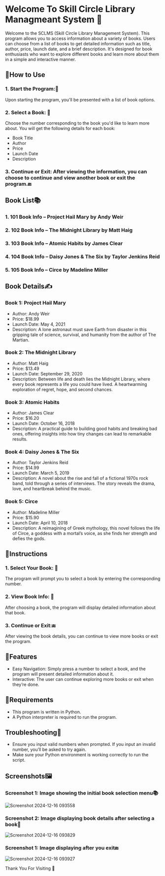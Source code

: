 #  Welcome To Skill Circle Library Managmeant System 🏫

Welcome to the SCLMS (Skill Circle Library Management System). This program allows you to access information about a variety of books. Users can choose from a list of books to get detailed information such as title, author, price, launch date, and a brief description. It's designed for book enthusiasts who want to explore different books and learn more about them in a simple and interactive manner.

## 🏃How to Use

### 1. Start the Program:📂

Upon starting the program, you'll be presented with a list of book options.

### 2. Select a Book: 📖

Choose the number corresponding to the book you'd like to learn more about. You will get the following details for each book:
- Book Title
- Author
- Price
- Launch Date
- Description
  
### 3. Continue or Exit: After viewing the information, you can choose to continue and view another book or exit the program.🔚

## Book List📚

### 1. 101 Book Info – Project Hail Mary by Andy Weir
### 2. 102 Book Info – The Midnight Library by Matt Haig
### 3. 103 Book Info – Atomic Habits by James Clear
### 4. 104 Book Info – Daisy Jones & The Six by Taylor Jenkins Reid
### 5. 105 Book Info – Circe by Madeline Miller

## Book Details✍️

### Book 1: Project Hail Mary

- Author: Andy Weir
- Price: $18.99
- Launch Date: May 4, 2021
- Description: A lone astronaut must save Earth from disaster in this gripping tale of science, survival, and humanity from the author of The Martian.
  
### Book 2: The Midnight Library

- Author: Matt Haig
- Price: $13.49
- Launch Date: September 29, 2020
- Description: Between life and death lies the Midnight Library, where every book represents a life you could have lived. A heartwarming exploration of regret, hope, and second chances.

### Book 3: Atomic Habits

- Author: James Clear
- Price: $16.20
- Launch Date: October 16, 2018
- Description: A practical guide to building good habits and breaking bad ones, offering insights into how tiny changes can lead to remarkable results.

### Book 4: Daisy Jones & The Six

- Author: Taylor Jenkins Reid
- Price: $14.99
- Launch Date: March 5, 2019
- Description: A novel about the rise and fall of a fictional 1970s rock band, told through a series of interviews. The story reveals the drama, love, and heartbreak behind the music.

### Book 5: Circe

- Author: Madeline Miller
- Price: $15.90
- Launch Date: April 10, 2018
- Description: A reimagining of Greek mythology, this novel follows the life of Circe, a goddess with a mortal’s voice, as she finds her strength and defies the gods.

## 🔧Instructions

### 1. Select Your Book: 📘

The program will prompt you to select a book by entering the corresponding number.

### 2. View Book Info: 👀

After choosing a book, the program will display detailed information about that book.

### 3. Continue or Exit:🔚

After viewing the book details, you can continue to view more books or exit the program.

## 🚀Features
- Easy Navigation: Simply press a number to select a book, and the program will present detailed information about it.
- Interactive: The user can continue exploring more books or exit when they’re done.
  
## 🔧Requirements

- This program is written in Python.
- A Python interpreter is required to run the program.
  
## Troubleshooting🏹

- Ensure you input valid numbers when prompted. If you input an invalid number, you’ll be asked to try again.
- Make sure your Python environment is working correctly to run the script.

## Screenshots🖼️

### Screenshot 1: Image showing the initial book selection menu📚
![Screenshot 2024-12-16 093558](https://github.com/user-attachments/assets/812b293f-3bcb-42e6-9e1f-cec4e24cc0a6)

### Screenshot 2: Image displaying book details after selecting a book📖
![Screenshot 2024-12-16 093829](https://github.com/user-attachments/assets/a37c7b05-52b7-4b42-b05d-7135f5c05cc1)

### Screenshot 1: Image displaying after you exit🔚
![Screenshot 2024-12-16 093927](https://github.com/user-attachments/assets/bc54ed93-35f3-4398-b04b-74850f93b3e2)

Thank You For Visiting 🥳

